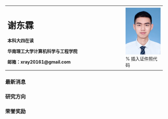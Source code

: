 <table border="0">
  <tr>
    <td width="75%">
      <h1>谢东霖</h1>
      <p><b>本科大四在读</b></p>
      <p><b>华南理工大学计算机科学与工程学院</b></p>
      <p><b>邮箱：xray20161@gmail.com</b></p>
    </td>
    <td width="25%">
      <img src="/zhengjianzhao.jpg" width="100%">      % 插入证件照代码
    </td>
  </tr>
</table>

### 最新消息

### 研究方向

### 荣誉奖励


